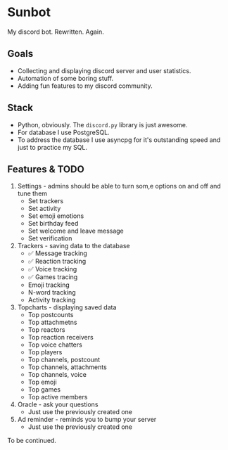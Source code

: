 # Sunbot

My discord bot. Rewritten. Again.

## Goals

- Collecting and displaying discord server and user statistics. 
- Automation of some boring stuff.
- Adding fun features to my discord community.

## Stack

- Python, obviously. The `discord.py` library is just awesome.
- For database I use PostgreSQL. 
- To address the database I use asyncpg for it's outstanding speed and just to practice my SQL.

## Features & TODO

1. Settings - admins should be able to turn som,e options on and off and tune them
    - Set trackers
    - Set activity
    - Set emoji emotions
    - Set birthday feed
    - Set welcome and leave message
    - Set verification
2. Trackers - saving data to the database
    - ✅ Message tracking
    - ✅ Reaction tracking
    - ✅ Voice tracking
    - ✅ Games tracing
    - Emoji tracking
    - N-word tracking
    - Activity tracking
3. Topcharts - displaying saved data
    - Top postcounts
    - Top attachmetns
    - Top reactors
    - Top reaction receivers
    - Top voice chatters
    - Top players
    - Top channels, postcount
    - Top channels, attachments
    - Top channels, voice
    - Top emoji
    - Top games
    - Top active members
4. Oracle - ask your questions
    - Just use the previously created one
5. Ad reminder - reminds you to bump your server
    - Just use the previously created one
    
To be continued.
